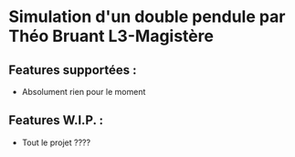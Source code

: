 # Simulation d'un double pendule par Théo Bruant L3-Magistère

## Features supportées : 
- Absolument rien pour le moment

## Features W.I.P. :
- Tout le projet ????
